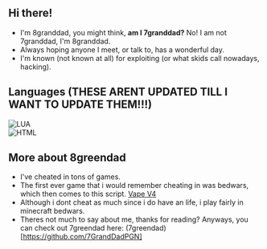 ## Hi there!
- I'm 8granddad, you might think, **am I 7granddad?** No! I am not 7granddad, I'm 8granddad.
- Always hoping anyone I meet, or talk to, has a wonderful day.
- I'm known (not known at all) for exploiting (or what skids call nowadays, hacking).

## Languages (THESE ARENT UPDATED TILL I WANT TO UPDATE THEM!!!)
![LUA](https://img.shields.io/badge/LUA-70%25-396498)  
![HTML](https://img.shields.io/badge/HTML-55%25-396298)

## More about 8greendad
- I've cheated in tons of games.
- The first ever game that i would remember cheating in was bedwars, which then comes to this script. [Vape V4](https://github.com/7GrandDadPGN/VapeV4ForRoblox)
- Although i dont cheat as much since i do have an life, i play fairly in minecraft bedwars.
- Theres not much to say about me, thanks for reading? Anyways, you can check out 7greendad here: (7greendad)[https://github.com/7GrandDadPGN]
